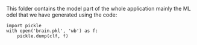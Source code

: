 This folder contains the model part of the whole application mainly the ML odel that we have generated using the code:

```
import pickle
with open('brain.pkl', 'wb') as f:
    pickle.dump(clf, f)
```
